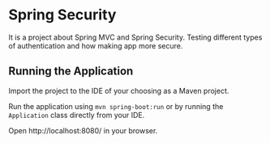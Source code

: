# Spring Security

It is a project about Spring MVC and Spring Security. Testing different types of authentication and how making app more secure.

## Running the Application

Import the project to the IDE of your choosing as a Maven project.

Run the application using `mvn spring-boot:run` or by running the `Application` class directly from your IDE.

Open http://localhost:8080/ in your browser.

